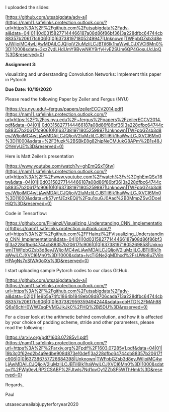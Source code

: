 I uploaded the slides: 

[https://github.com/utsabigdata/adv-ai](https://nam11.safelinks.protection.outlook.com/?url=https%3A%2F%2Fgithub.com%2Futsabigdata%2Fadv-ai&data=04|01||0d03158277144466187a08d86f86bf36|3a228dfbc64744cb88357b20617fc906|0|0|637381971805249947|Unknown|TWFpbGZsb3d8eyJWIjoiMC4wLjAwMDAiLCJQIjoiV2luMzIiLCJBTiI6Ik1haWwiLCJXVCI6Mn0%3D|1000&sdata=3xzZydLHdUmY9BywNKY9rfyHvE2SUm6QP4GosuUdJpQ%3D&reserved=0)

 **Assignment 3**: 

visualizing and understanding Convolution Networks: Implement this paper in Pytorch 

**Due Date: 10/19/2020**

 Please read the following Paper by Zeiler and Fergus (NYU)

[https://cs.nyu.edu/~fergus/papers/zeilerECCV2014.pdf](https://nam11.safelinks.protection.outlook.com/?url=https:%2F%2Fcs.nyu.edu%2F~fergus%2Fpapers%2FzeilerECCV2014.pdf&data=04|01||0d03158277144466187a08d86f86bf36|3a228dfbc64744cb88357b20617fc906|0|0|637381971805259897|Unknown|TWFpbGZsb3d8eyJWIjoiMC4wLjAwMDAiLCJQIjoiV2luMzIiLCJBTiI6Ik1haWwiLCJXVCI6Mn0%3D|1000&sdata=%2F3fuzk%2BSBkE8g82hjpNeCMJukG8APm%2B1s48JOYeVyUE%3D&reserved=0)

 Here is Matt Zeiler’s presentation

[https://www.youtube.com/watch?v=ghEmQSxT6tw](https://nam11.safelinks.protection.outlook.com/?url=https%3A%2F%2Fwww.youtube.com%2Fwatch%3Fv%3DghEmQSxT6tw&data=04|01||0d03158277144466187a08d86f86bf36|3a228dfbc64744cb88357b20617fc906|0|0|637381971805259897|Unknown|TWFpbGZsb3d8eyJWIjoiMC4wLjAwMDAiLCJQIjoiV2luMzIiLCJBTiI6Ik1haWwiLCJXVCI6Mn0%3D|1000&sdata=rk57ynfJEzkEQjj%2Fqu1ouGJ0Aad%2B0MmpZSw3DoeIHiQ%3D&reserved=0)

 Code in Tensorflow: 

[https://github.com/FHainzl/Visualizing_Understanding_CNN_Implementation](https://nam11.safelinks.protection.outlook.com/?url=https%3A%2F%2Fgithub.com%2FFHainzl%2FVisualizing_Understanding_CNN_Implementation&data=04|01||0d03158277144466187a08d86f86bf36|3a228dfbc64744cb88357b20617fc906|0|0|637381971805269858|Unknown|TWFpbGZsb3d8eyJWIjoiMC4wLjAwMDAiLCJQIjoiV2luMzIiLCJBTiI6Ik1haWwiLCJXVCI6Mn0%3D|1000&sdata=lvcTjGNe2gMDhxd%2FsUWp8uZV8nHPAgNs7oSlWA0olXs%3D&reserved=0)

 I start uploading sample Pytorch codes to our class GitHub. 

[https://github.com/utsabigdata/adv-ai](https://nam11.safelinks.protection.outlook.com/?url=https%3A%2F%2Fgithub.com%2Futsabigdata%2Fadv-ai&data=02|01||e9b5a74fc1864b1848eb08d8706cada7|3a228dfbc64744cb88357b20617fc906|0|0|637382959359494244&sdata=cbHTD%2FMAh98Q6a16chH0WWZsqPVMGJikJk0%2FHQ%2Bj5DU%3D&reserved=0)

For a closer look at the arithmetic behind convolution, and how it is affected by your choice of padding scheme, stride and other parameters, please read the following:

[https://arxiv.org/pdf/1603.07285v1.pdf](https://nam11.safelinks.protection.outlook.com/?url=https%3A%2F%2Farxiv.org%2Fpdf%2F1603.07285v1.pdf&data=04|01||9b3c0f62ed2b4a9edbe908d873e10def|3a228dfbc64744cb88357b20617fc906|0|0|637386757726684398|Unknown|TWFpbGZsb3d8eyJWIjoiMC4wLjAwMDAiLCJQIjoiV2luMzIiLCJBTiI6Ik1haWwiLCJXVCI6Mn0%3D|1000&sdata=l%2FWg0evLRP2CSABF%2FJtwls7Nd1qvOy1ZZbSF5WThHmk%3D&reserved=0)

 

Regards,

Paul





utsasecureailabjupyterforyear2020